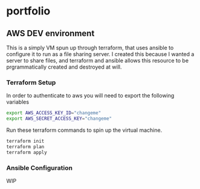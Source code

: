 # portfolio

## AWS DEV environment
This is a simply VM spun up through terraform, that uses ansible to configure it to run as a file sharing server. I created this because I wanted a server to share files, and terraform and ansible allows this resource to be prgrammatically created and destroyed at will.
### Terraform Setup
In order to authenticate to aws you will need to export the following variables
```bash
export AWS_ACCESS_KEY_ID="changeme"
export AWS_SECRET_ACCESS_KEY="changeme"
```
Run these terraform commands to spin up the virtual machine.
```bash
terraform init
terraform plan
terraform apply
```
### Ansible Configuration
WIP
